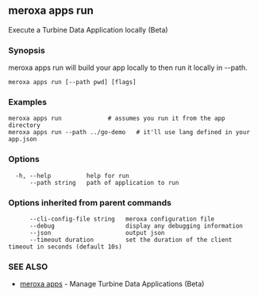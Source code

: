 ## meroxa apps run

Execute a Turbine Data Application locally (Beta)

### Synopsis

meroxa apps run will build your app locally to then run it locally in --path.

```
meroxa apps run [--path pwd] [flags]
```

### Examples

```
meroxa apps run 			# assumes you run it from the app directory
meroxa apps run --path ../go-demo 	# it'll use lang defined in your app.json

```

### Options

```
  -h, --help          help for run
      --path string   path of application to run
```

### Options inherited from parent commands

```
      --cli-config-file string   meroxa configuration file
      --debug                    display any debugging information
      --json                     output json
      --timeout duration         set the duration of the client timeout in seconds (default 10s)
```

### SEE ALSO

* [meroxa apps](meroxa_apps.md)	 - Manage Turbine Data Applications (Beta)

